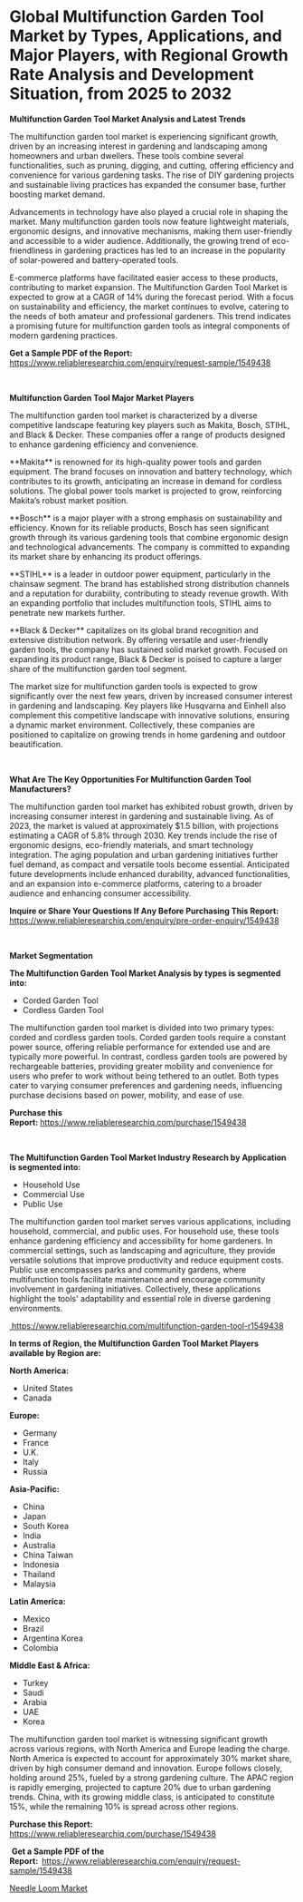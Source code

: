 <p><h1>Global Multifunction Garden Tool Market by Types, Applications, and Major Players, with Regional Growth Rate Analysis and Development Situation, from 2025 to 2032</h1></p><p><strong>Multifunction Garden Tool Market Analysis and Latest Trends</strong></p>
<p><p>The multifunction garden tool market is experiencing significant growth, driven by an increasing interest in gardening and landscaping among homeowners and urban dwellers. These tools combine several functionalities, such as pruning, digging, and cutting, offering efficiency and convenience for various gardening tasks. The rise of DIY gardening projects and sustainable living practices has expanded the consumer base, further boosting market demand.</p><p>Advancements in technology have also played a crucial role in shaping the market. Many multifunction garden tools now feature lightweight materials, ergonomic designs, and innovative mechanisms, making them user-friendly and accessible to a wider audience. Additionally, the growing trend of eco-friendliness in gardening practices has led to an increase in the popularity of solar-powered and battery-operated tools.</p><p>E-commerce platforms have facilitated easier access to these products, contributing to market expansion. The Multifunction Garden Tool Market is expected to grow at a CAGR of 14% during the forecast period. With a focus on sustainability and efficiency, the market continues to evolve, catering to the needs of both amateur and professional gardeners. This trend indicates a promising future for multifunction garden tools as integral components of modern gardening practices.</p></p>
<p><strong>Get a Sample PDF of the Report:&nbsp;</strong> <a href="https://www.reliableresearchiq.com/enquiry/request-sample/1549438?utm_campaign=2298&utm_medium=2&utm_source=Github&utm_content=ia&utm_term=20022025&utm_id=multifunction-garden-tool">https://www.reliableresearchiq.com/enquiry/request-sample/1549438</a></p>
<p>&nbsp;</p>
<p><strong>Multifunction Garden Tool Major Market Players</strong></p>
<p><p>The multifunction garden tool market is characterized by a diverse competitive landscape featuring key players such as Makita, Bosch, STIHL, and Black & Decker. These companies offer a range of products designed to enhance gardening efficiency and convenience.</p><p>**Makita** is renowned for its high-quality power tools and garden equipment. The brand focuses on innovation and battery technology, which contributes to its growth, anticipating an increase in demand for cordless solutions. The global power tools market is projected to grow, reinforcing Makita’s robust market position.</p><p>**Bosch** is a major player with a strong emphasis on sustainability and efficiency. Known for its reliable products, Bosch has seen significant growth through its various gardening tools that combine ergonomic design and technological advancements. The company is committed to expanding its market share by enhancing its product offerings.</p><p>**STIHL** is a leader in outdoor power equipment, particularly in the chainsaw segment. The brand has established strong distribution channels and a reputation for durability, contributing to steady revenue growth. With an expanding portfolio that includes multifunction tools, STIHL aims to penetrate new markets further.</p><p>**Black & Decker** capitalizes on its global brand recognition and extensive distribution network. By offering versatile and user-friendly garden tools, the company has sustained solid market growth. Focused on expanding its product range, Black & Decker is poised to capture a larger share of the multifunction garden tool segment.</p><p>The market size for multifunction garden tools is expected to grow significantly over the next few years, driven by increased consumer interest in gardening and landscaping. Key players like Husqvarna and Einhell also complement this competitive landscape with innovative solutions, ensuring a dynamic market environment. Collectively, these companies are positioned to capitalize on growing trends in home gardening and outdoor beautification.</p></p>
<p>&nbsp;</p>
<p><strong>What Are The Key Opportunities For Multifunction Garden Tool Manufacturers?</strong></p>
<p><p>The multifunction garden tool market has exhibited robust growth, driven by increasing consumer interest in gardening and sustainable living. As of 2023, the market is valued at approximately $1.5 billion, with projections estimating a CAGR of 5.8% through 2030. Key trends include the rise of ergonomic designs, eco-friendly materials, and smart technology integration. The aging population and urban gardening initiatives further fuel demand, as compact and versatile tools become essential. Anticipated future developments include enhanced durability, advanced functionalities, and an expansion into e-commerce platforms, catering to a broader audience and enhancing consumer accessibility.</p></p>
<p><strong>Inquire or Share Your Questions If Any Before Purchasing This Report:</strong> <a href="https://www.reliableresearchiq.com/enquiry/pre-order-enquiry/1549438?utm_campaign=2298&utm_medium=2&utm_source=Github&utm_content=ia&utm_term=20022025&utm_id=multifunction-garden-tool">https://www.reliableresearchiq.com/enquiry/pre-order-enquiry/1549438</a></p>
<p>&nbsp;</p>
<p><strong>Market Segmentation</strong></p>
<p><strong>The Multifunction Garden Tool Market Analysis by types is segmented into:</strong></p>
<p><ul><li>Corded Garden Tool</li><li>Cordless Garden Tool</li></ul></p>
<p><p>The multifunction garden tool market is divided into two primary types: corded and cordless garden tools. Corded garden tools require a constant power source, offering reliable performance for extended use and are typically more powerful. In contrast, cordless garden tools are powered by rechargeable batteries, providing greater mobility and convenience for users who prefer to work without being tethered to an outlet. Both types cater to varying consumer preferences and gardening needs, influencing purchase decisions based on power, mobility, and ease of use.</p></p>
<p><strong>Purchase this Report:&nbsp;</strong><a href="https://www.reliableresearchiq.com/purchase/1549438?utm_campaign=2298&utm_medium=2&utm_source=Github&utm_content=ia&utm_term=20022025&utm_id=multifunction-garden-tool">https://www.reliableresearchiq.com/purchase/1549438</a></p>
<p>&nbsp;</p>
<p><strong>The Multifunction Garden Tool Market Industry Research by Application is segmented into:</strong></p>
<p><ul><li>Household Use</li><li>Commercial Use</li><li>Public Use</li></ul></p>
<p><p>The multifunction garden tool market serves various applications, including household, commercial, and public uses. For household use, these tools enhance gardening efficiency and accessibility for home gardeners. In commercial settings, such as landscaping and agriculture, they provide versatile solutions that improve productivity and reduce equipment costs. Public use encompasses parks and community gardens, where multifunction tools facilitate maintenance and encourage community involvement in gardening initiatives. Collectively, these applications highlight the tools' adaptability and essential role in diverse gardening environments.</p></p>
<p><a href="https://www.reliableresearchiq.com/multifunction-garden-tool-r1549438?utm_campaign=2298&utm_medium=2&utm_source=Github&utm_content=ia&utm_term=20022025&utm_id=multifunction-garden-tool">&nbsp;https://www.reliableresearchiq.com/multifunction-garden-tool-r1549438</a></p>
<p><strong>In terms of Region, the Multifunction Garden Tool Market Players available by Region are:</strong></p>
<p>
    <p> <strong> North America: </strong>
        <ul>
            <li>United States</li>
            <li>Canada</li>
        </ul>
        </p> 
    <p> <strong> Europe: </strong>
        <ul>
            <li>Germany</li>
            <li>France</li>
            <li>U.K.</li>
            <li>Italy</li>
            <li>Russia</li>
        </ul>
        </p> 
    <p> <strong> Asia-Pacific: </strong>
        <ul>
            <li>China</li>
            <li>Japan</li>
            <li>South Korea</li>
            <li>India</li>
            <li>Australia</li>
            <li>China Taiwan</li>
            <li>Indonesia</li>
            <li>Thailand</li>
            <li>Malaysia</li>
        </ul>
        </p> 
    <p> <strong> Latin America: </strong>
        <ul>
            <li>Mexico</li>
            <li>Brazil</li>
            <li>Argentina Korea</li>
            <li>Colombia</li>
        </ul>
        </p> 
    <p> <strong> Middle East & Africa: </strong>
        <ul>
            <li>Turkey</li>
            <li>Saudi</li>
            <li>Arabia</li>
            <li>UAE</li>
            <li>Korea</li>
        </ul>
    </p>
    </p>
<p><p>The multifunction garden tool market is witnessing significant growth across various regions, with North America and Europe leading the charge. North America is expected to account for approximately 30% market share, driven by high consumer demand and innovation. Europe follows closely, holding around 25%, fueled by a strong gardening culture. The APAC region is rapidly emerging, projected to capture 20% due to urban gardening trends. China, with its growing middle class, is anticipated to constitute 15%, while the remaining 10% is spread across other regions.</p></p>
<p><strong>Purchase this Report: </strong><a href="https://www.reliableresearchiq.com/purchase/1549438?utm_campaign=2298&utm_medium=2&utm_source=Github&utm_content=ia&utm_term=20022025&utm_id=multifunction-garden-tool">https://www.reliableresearchiq.com/purchase/1549438</a></p>
<p>&nbsp;<strong>Get a Sample PDF of the Report:&nbsp;&nbsp;</strong><a href="https://www.reliableresearchiq.com/enquiry/request-sample/1549438?utm_campaign=2298&utm_medium=2&utm_source=Github&utm_content=ia&utm_term=20022025&utm_id=multifunction-garden-tool">https://www.reliableresearchiq.com/enquiry/request-sample/1549438</a></p>
<p><strong></strong></p>
<p><p><a href="https://github.com/maclarensidney/Market-Research-Report-List-1/blob/main/needle-loom-market.md?utm_campaign=2298&utm_medium=2&utm_source=Github&utm_content=ia&utm_term=20022025&utm_id=multifunction-garden-tool">Needle Loom Market</a></p></p>